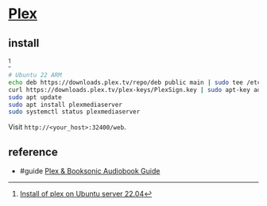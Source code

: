 # [Plex](https://www.plex.tv/)

## install

[^1]

```sh
# Ubuntu 22 ARM
echo deb https://downloads.plex.tv/repo/deb public main | sudo tee /etc/apt/sources.list.d/plexmediaserver.list
curl https://downloads.plex.tv/plex-keys/PlexSign.key | sudo apt-key add -
sudo apt update
sudo apt install plexmediaserver
sudo systemctl status plexmediaserver
```

Visit `http://<your_host>:32400/web`.

## reference

- #guide [Plex & Booksonic Audiobook Guide](https://github.com/seanap/Plex-Audiobook-Guide)

[^1]: [Install of plex on Ubuntu server 22.04](https://www.reddit.com/r/PleX/comments/yp13yb/install_of_plex_on_ubuntu_server_2204/)
